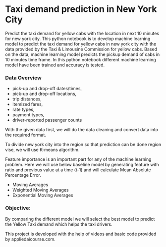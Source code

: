 # Taxi demand prediction in New York City

Predict the taxi demand for yellow cabs with the location in next 10 minutes for new york city.
This python notebook is to develop machine learning model to predict the taxi demand for yellow cabs in new york city with the data provided by the Taxi & Limousine Commission for yellow cabs. Based on the data, machine learning model predicts the pickup demand of cabs in 10 minutes time frame. In this python notebook different machine learning model have been trained and accuracy is tested.

### Data Overview

- pick-up and drop-off dates/times,
- pick-up and drop-off locations,
- trip distances,
- itemized fares,
- rate types,
- payment types,
- driver-reported passenger counts

With the given data first, we will do the data cleaning and convert data into the required format.

To divide new york city into the region so that prediction can be done region vise, we will use K-means algorithm.

Feature importance is an important part for any of the machine learning problem. Here we will use below baseline model by generating feature with ratio and previous value at a time (t-1) and will calculate Mean Absolute Percentage Error.

 - Moving Averages
 - Weighted Moving Averages
 - Exponential Moving Averages

### Objective: 
 By comparing the different model we will select the best model to predict the Yellow Taxi demand which helps the taxi drivers.

 This project is developed with the help of videos and basic code provided by appliedaicourse.com.
